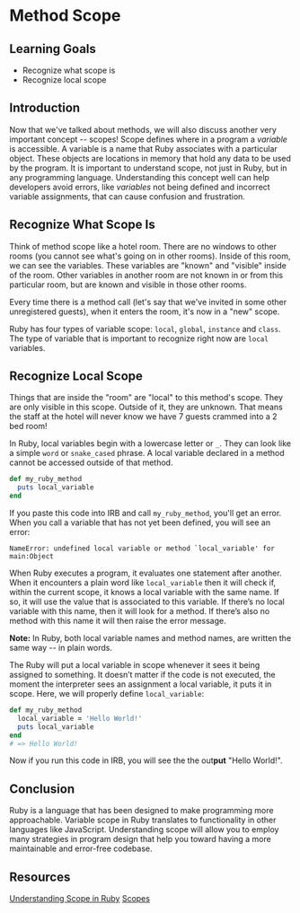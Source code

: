 # Method Scope 

## Learning Goals

- Recognize what scope is
- Recognize local scope

## Introduction

Now that we've talked about methods, we will also discuss another very important
concept -- scopes! Scope defines where in a program a _variable_ is accessible.
A variable is a name that Ruby associates with a particular object. These
objects are locations in memory that hold any data to be used by the program. It
is important to understand scope, not just in Ruby, but in any programming
language. Understanding this concept well can help developers avoid errors, like
_variables_ not being defined and incorrect variable assignments, that can cause
confusion and frustration.

## Recognize What Scope Is

Think of method scope like a hotel room. There are no windows to other rooms
(you cannot see what's going on in other rooms). Inside of this room, we can see
the variables. These variables are "known" and "visible" inside of the room.
Other variables in another room are not known in or from this particular room,
but are known and visible in those other rooms.

Every time there is a method call (let's say that we've invited in some other
unregistered guests), when it enters the room, it's now in a "new" scope. 

Ruby has four types of variable scope: `local`, `global`, `instance` and
`class`. The type of variable that is important to recognize right now are
`local` variables.

## Recognize Local Scope

Things that are inside the "room" are "local" to this method's scope. They are
only visible in this scope. Outside of it, they are unknown. That means the
staff at the hotel will never know we have 7 guests crammed into a 2 bed room!

In Ruby, local variables begin with a lowercase letter or `_`. They can look
like a simple `word` or `snake_cased` phrase. A local variable declared in a
method cannot be accessed outside of that method.

```ruby
def my_ruby_method
  puts local_variable
end
```

If you paste this code into IRB and call `my_ruby_method`, you'll get an error.
When you call a variable that has not yet been defined, you will see an error: 

```NameError: undefined local variable or method `local_variable' for
main:Object```

When Ruby executes a program, it evaluates one statement after another. When it
encounters a plain word like `local_variable` then it will check if, within the
current scope, it knows a local variable with the same name. If so, it will use
the value that is associated to this variable. If there’s no local variable with
this name, then it will look for a method. If there’s also no method with this
name it will then raise the error message.

**Note:** In Ruby, both local variable names and method names, are written the
same way -- in plain words.

The Ruby will put a local variable in scope whenever it sees it being assigned
to something. It doesn’t matter if the code is not executed, the moment the
interpreter sees an assignment a local variable, it puts it in scope. Here, we
will properly define `local_variable`:

```ruby
def my_ruby_method 
  local_variable = 'Hello World!'
  puts local_variable
end
# => Hello World!
```

Now if you run this code in IRB, you will see the the out**put** "Hello World!".

## Conclusion

Ruby is a language that has been designed to make programming more approachable.
Variable scope in Ruby translates to functionality in other languages like
JavaScript. Understanding scope will allow you to employ many strategies in
program design that help you toward having a more maintainable and error-free
codebase.

## Resources

[Understanding Scope in Ruby](https://www.sitepoint.com/understanding-scope-in-ruby/)
[Scopes](http://ruby-for-beginners.rubymonstas.org/writing_methods/scopes.html)